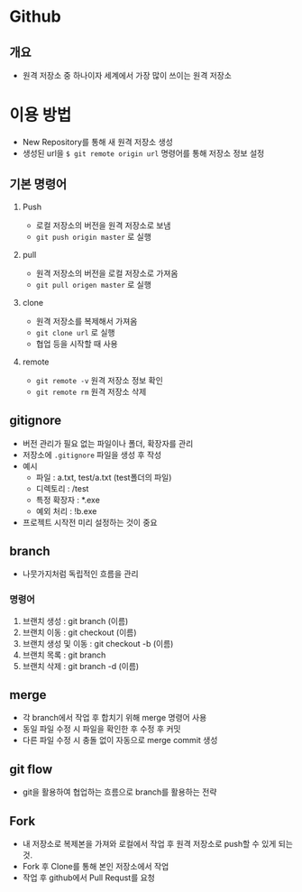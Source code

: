 # Github

## 개요
- 원격 저장소 중 하나이자 세계에서 가장 많이 쓰이는 원격 저장소

# 이용 방법

- New Repository를 통해 새 원격 저장소 생성
- 생성된 url을 `$ git remote origin url` 명령어를 통해 저장소 정보 설정

## 기본 명령어

1. Push

    - 로컬 저장소의 버전을 원격 저장소로 보냄
    - `git push origin master` 로 실행

2. pull

    - 원격 저장소의 버전을 로컬 저장소로 가져옴
    - `git pull origen master` 로 실행

3. clone

   - 원격 저장소를 복제해서 가져옴
   - `git clone url` 로 실행
   - 협업 등을 시작할 때 사용

4. remote

   - `git remote -v` 원격 저장소 정보 확인
   - `git remote rm` 원격 저장소 삭제

## gitignore

- 버전 관리가 필요 없는 파일이나 폴더, 확장자를 관리
- 저장소에 `.gitignore` 파일을 생성 후 작성
- 예시
  - 파일 : a.txt, test/a.txt (test폴더의 파일)
  - 디렉토리 : /test
  - 특정 확장자 : *.exe
  - 예외 처리 : !b.exe
- 프로젝트 시작전 미리 설정하는 것이 중요

## branch

- 나뭇가지처럼 독립적인 흐름을 관리

### 명령어

  1. 브랜치 생성 : git branch (이름)
  2. 브랜치 이동 : git checkout (이름)
  3. 브랜치 생성 및 이동 : git checkout -b (이름)
  4. 브랜치 목록 : git branch
  5. 브랜치 삭제 : git branch -d (이름)

## merge

- 각 branch에서 작업 후 합치기 위해 merge 명령어 사용
- 동일 파일 수정 시 파일을 확인한 후 수정 후 커밋
- 다른 파일 수정 시 충돌 없이 자동으로 merge commit 생성

## git flow

- git을 활용하여 협업하는 흐름으로 branch를 활용하는 전략

## Fork

- 내 저장소로 복제본을 가져와 로컬에서 작업 후 원격 저장소로 push할 수 있게 되는 것.
- Fork 후 Clone를 통해 본인 저장소에서 작업
- 작업 후 github에서 Pull Requst를 요청